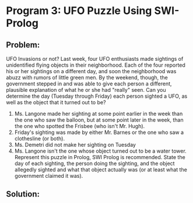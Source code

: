 # Program 3: UFO Puzzle Using SWI-Prolog

## Problem: 
  UFO Invasions or not? Last week, four UFO enthusiasts made sightings of unidentified flying objects in their neighborhood. Each of the four reported his or her sightings on a different day, and soon the neighborhood was abuzz with rumors of little green men. By the weekend, though, the government stepped in and was able to give each person a different, plausible explanation of what he or she had "really" seen. Can you determine the day (Tuesday through Friday) each person sighted a UFO, as well as the object that it turned out to be? 
   1. Ms. Langone made her sighting at some point earlier in the week than the one who saw the balloon, but at some point later in the week, than the one who spotted the Frisbee (who isn't Mr. Hugh).
   2. Friday's sighting was made by either Mr. Barnes or the one who saw a clothesline (or both).
   3. Ms. Demetri did not make her sighting on Tuesday
   4. Ms. Langone isn't the one whose object turned out to be a water tower.
  Represent this puzzle in Prolog, SWI Prolog is recommended. State the day of each sighting, the person doing the sighting, and the object allegedly sighted and what that object actually was (or at least what the government claimed it was).

## Solution: 
